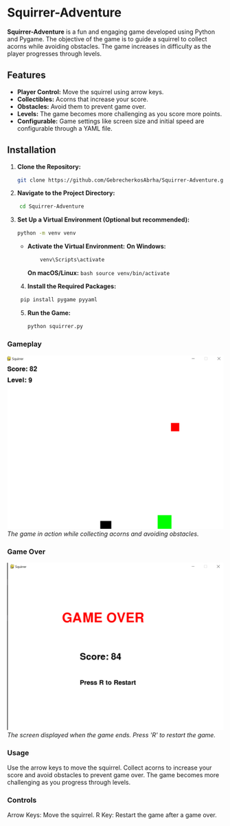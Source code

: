 ﻿# Squirrer-Adventure

**Squirrer-Adventure** is a fun and engaging game developed using Python and Pygame. The objective of the game is to guide a squirrel to collect acorns while avoiding obstacles. The game increases in difficulty as the player progresses through levels.

## Features

- **Player Control:** Move the squirrel using arrow keys.
- **Collectibles:** Acorns that increase your score.
- **Obstacles:** Avoid them to prevent game over.
- **Levels:** The game becomes more challenging as you score more points.
- **Configurable:** Game settings like screen size and initial speed are configurable through a YAML file.

## Installation

1. **Clone the Repository:**



   ```bash
   git clone https://github.com/GebrecherkosAbrha/Squirrer-Adventure.git
   ```
2.  **Navigate to the Project Directory:**

   ```bash
       cd Squirrer-Adventure
   ```
3. **Set Up a Virtual Environment (Optional but recommended):**
   ```bash
   python -m venv venv
   ```
   - **Activate the Virtual Environment:**
     **On Windows:**

     ```bash
         venv\Scripts\activate
     ```
     **On macOS/Linux:**
          ```bash
         source venv/bin/activate
         ```

   4. **Install the Required Packages:**
   
    ```bash
     pip install pygame pyyaml
    ```
   5. **Run the Game:**
      ```bash
      python squirrer.py
      ```


### Gameplay

![Gameplay Screenshot](image.png)
_The game in action while collecting acorns and avoiding obstacles._

### Game Over

![Game Over Screenshot](image-1.png)
_The screen displayed when the game ends. Press 'R' to restart the game._


### Usage
Use the arrow keys to move the squirrel. Collect acorns to increase your score and avoid obstacles to prevent game over. The game becomes more challenging as you progress through levels.

### Controls
Arrow Keys: Move the squirrel.
R Key: Restart the game after a game over.
